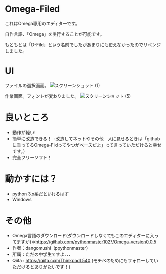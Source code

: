 # Omega-Filed

これはOmega専用のエディターです。

自作言語、「Omega」を実行することが可能です。

もともとは「D-Fild」という名前でしたがあまりにも使えなかったのでリベンジしました。

# UI
ファイルの選択画面。
![スクリーンショット (1)](https://user-images.githubusercontent.com/74484618/99239467-71f69180-283e-11eb-89ae-26b808582f28.png)

作業画面。フォントが変わりました。
![スクリーンショット (5)](https://user-images.githubusercontent.com/74484618/99540067-62b84500-29f2-11eb-8baa-5d689b3320c2.png)


# 良いところ

- 動作が軽い!
- 簡単に改造できる！（改造してネットやその他　人に見せるときは「githubに乗ってるOmega-Fildってやつがベースだよ」って言っていただけると幸せです。）
- 完全フリーソフト！

# 動かすには？

* python 3.x系だといけるはず
* Windows

# その他

* Omega言語のダウンロード(ダウンロードしなくてもこのエディターに入ってますが)=>https://github.com/pythonmaster1027/Omega-version0.0.5
* 作者：dangomushi（ppythonmaster）
* 所属：ただの中学生ですよ、、、
* Qiita : https://qiita.com/ThinkpadL540  (モチベのためにもフォローしていただけるとありがたいです！)

